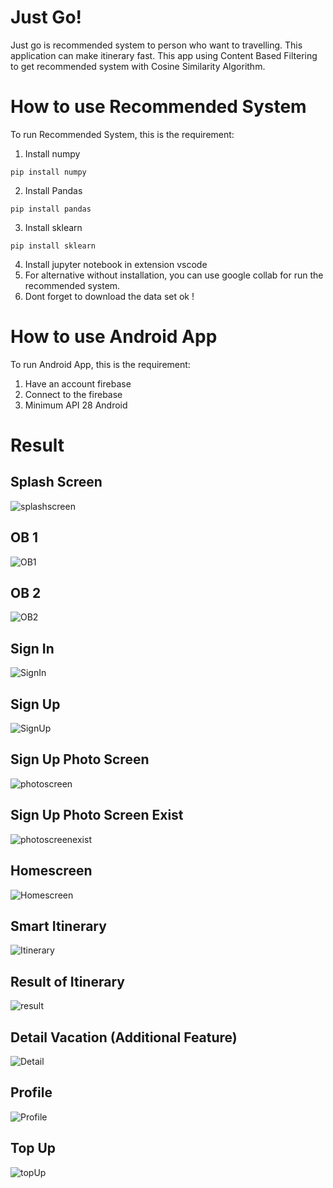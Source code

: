 # Just Go!
Just go is recommended system to person who want to travelling. This application can make itinerary fast.
This app using Content Based Filtering to get recommended system with Cosine Similarity Algorithm.

# How to use Recommended System
To run Recommended System, this is the requirement:

1. Install numpy
```
pip install numpy
```
2. Install Pandas
```
pip install pandas
```
3. Install sklearn
```
pip install sklearn
```
4. Install jupyter notebook in extension vscode
5. For alternative without installation, you can use google collab for run the recommended system.
6. Dont forget to download the data set ok !

# How to use Android App
To run Android App, this is the requirement:

1. Have an account firebase
2. Connect to the firebase
3. Minimum API 28 Android

# Result

## Splash Screen
![splashscreen](images/Splash_screen.png)

## OB 1
![OB1](images/OB2.png)

## OB 2
![OB2](images/OB3.png)

## Sign In
![SignIn](images/Sign_in_screen.png)

## Sign Up
![SignUp](images/Sign_up_screen.png)

## Sign Up Photo Screen
![photoscreen](images/Sign_up_photo_screen.png)

## Sign Up Photo Screen Exist
![photoscreenexist](images/Sign_up_photo_exist.png)

## Homescreen
![Homescreen](images/Homescreen.png)

## Smart Itinerary
![Itinerary](images/Itinerary.png)

## Result of Itinerary
![result](images/Result_itinerary.png)

## Detail Vacation (Additional Feature)
![Detail](images/Detail_liburan.png)

## Profile
![Profile](images/Profile.png)

## Top Up
![topUp](images/Top_up.png)